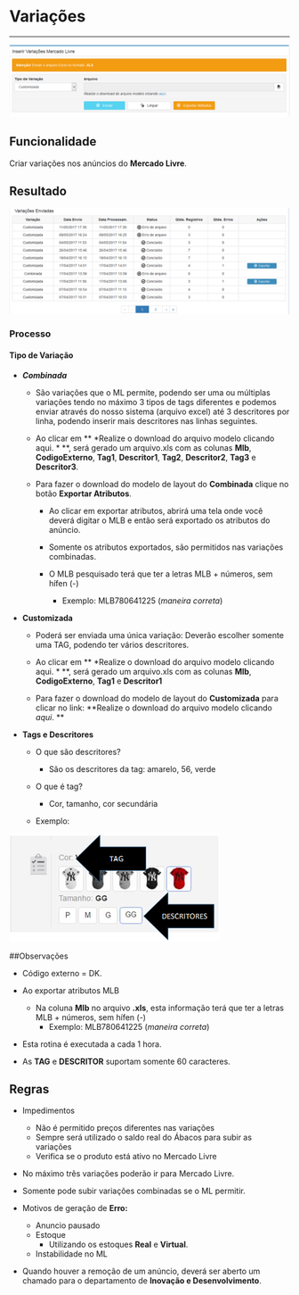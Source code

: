 # Variações

---

![](/assets/inseriVariacaoMercadoLivre01.png)

## Funcionalidade

Criar variações nos anúncios do **Mercado Livre**.

## Resultado

![](/assets/inseriVariacaoMercadoLivre02.png)


### Processo

#### Tipo de Variação

* **_Combinada_**

	* São variações que o ML permite, podendo ser uma ou múltiplas variações tendo no máximo 3 tipos de tags diferentes e podemos enviar através do nosso sistema (arquivo excel) até 3 descritores por linha, podendo inserir mais descritores nas linhas seguintes.

	* Ao clicar em ** *Realize o download do arquivo modelo clicando aqui. * **, será gerado um arquivo.xls com as colunas **Mlb**, **CodigoExterno**, **Tag1**, **Descritor1**, **Tag2**, **Descritor2**, **Tag3** e **Descritor3**.

	* Para fazer o download do modelo de layout do **Combinada** clique no botão **Exportar Atributos**.

		* Ao clicar em exportar atributos, abrirá uma tela onde você deverá digitar o MLB e então será exportado os atributos do anúncio.

		* Somente os atributos exportados, são permitidos nas variações combinadas.

		* O MLB pesquisado terá que ter a letras MLB + números, sem hífen (-)
			* Exemplo: MLB780641225 (*maneira correta*)


* **Customizada**

	* Poderá ser enviada uma única variação: Deverão escolher somente uma TAG, podendo ter vários descritores.

	* Ao clicar em ** *Realize o download do arquivo modelo clicando aqui. * **, será gerado um arquivo.xls com as colunas **Mlb**, **CodigoExterno**, **Tag1** e **Descritor1**

	* Para fazer o download do modelo de layout do **Customizada** para clicar no link: **Realize o download do arquivo modelo clicando *aqui*. **

* **Tags e Descritores**
	* O que são descritores?  
		* São os descritores da tag: amarelo, 56, verde

	* O que é tag?
		* Cor, tamanho, cor secundária

	* Exemplo: 
	
![](/assets/VariacaoML01.png)


##Observações

* Código externo = DK.

* Ao exportar atributos MLB
	* Na coluna **Mlb** no arquivo **.xls**, esta informação terá que ter a letras MLB + números, sem hífen (-)
		* Exemplo: MLB780641225 (*maneira correta*)

* Esta rotina é executada a cada 1 hora.

* As **TAG** e **DESCRITOR** suportam somente 60 caracteres.

## Regras

* Impedimentos
	* Não é permitido preços diferentes nas variações
	* Sempre será utilizado o saldo real do Ábacos para subir as variações
	* Verifica se o produto está ativo no Mercado Livre

* No máximo três variações poderão ir para Mercado Livre.

* Somente pode subir variações combinadas se o ML permitir.

* Motivos de geração de **Erro:**
	* Anuncio pausado
	* Estoque
		* Utilizando os estoques **Real** e **Virtual**. 
	* Instabilidade no ML

* Quando houver a remoção de um anúncio, deverá ser aberto um chamado para o departamento de **Inovação e Desenvolvimento**.